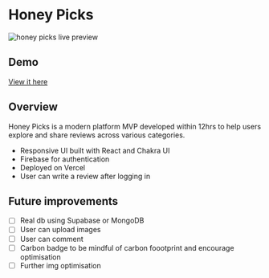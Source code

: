 # Honey Picks

![honey picks live preview](https://ik.imagekit.io/akita311/honeypicks.jpg?tr=w-500)

## Demo

[View it here](https://honey-picks.vercel.app/)

## Overview

Honey Picks is a modern platform MVP developed within 12hrs to help users explore and share reviews across various categories.

- Responsive UI built with React and Chakra UI
- Firebase for authentication
- Deployed on Vercel
- User can write a review after logging in

## Future improvements

- [ ] Real db using Supabase or MongoDB
- [ ] User can upload images
- [ ] User can comment
- [ ] Carbon badge to be mindful of carbon foootprint and encourage optimisation
- [ ] Further img optimisation
